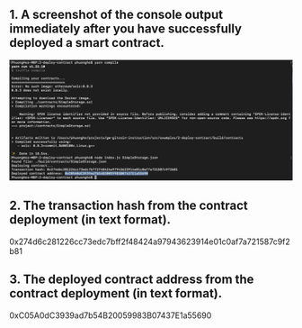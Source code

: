 
## 1. A screenshot of the console output immediately after you have successfully deployed a smart contract.
![](./contract_deploy.png)
## 2. The transaction hash from the contract deployment (in text format).
0x274d6c281226cc73edc7bff2f48424a97943623914e01c0af7a721587c9f2b81
## 3. The deployed contract address from the contract deployment (in text format).
0xC05A0dC3939ad7b54B20059983B07437E1a55690
